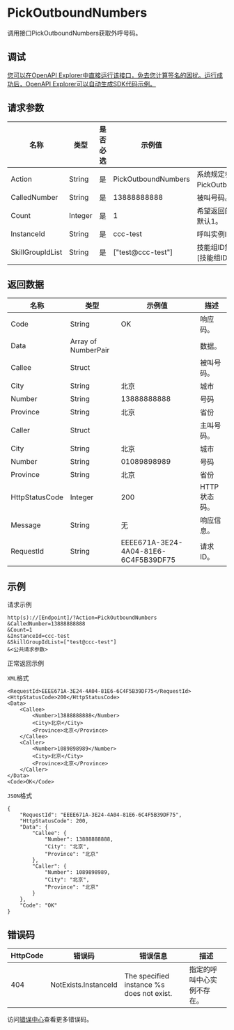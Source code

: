 # PickOutboundNumbers

调用接口PickOutboundNumbers获取外呼号码。

## 调试

[您可以在OpenAPI Explorer中直接运行该接口，免去您计算签名的困扰。运行成功后，OpenAPI Explorer可以自动生成SDK代码示例。](https://api.aliyun.com/#product=CCC&api=PickOutboundNumbers&type=RPC&version=2020-07-01)

## 请求参数

|名称|类型|是否必选|示例值|描述|
|--|--|----|---|--|
|Action|String|是|PickOutboundNumbers|系统规定参数。取值：PickOutboundNumbers。 |
|CalledNumber|String|是|13888888888|被叫号码。 |
|Count|Integer|是|1|希望返回的可选号码数量， 默认1。 |
|InstanceId|String|是|ccc-test|呼叫实例ID |
|SkillGroupIdList|String|是|\["test@ccc-test"\]|技能组ID集合， 格式 ： \[技能组ID\] |

## 返回数据

|名称|类型|示例值|描述|
|--|--|---|--|
|Code|String|OK|响应码。 |
|Data|Array of NumberPair| |数据。 |
|Callee|Struct| |被叫号码。 |
|City|String|北京|城市 |
|Number|String|13888888888|号码 |
|Province|String|北京|省份 |
|Caller|Struct| |主叫号码。 |
|City|String|北京|城市 |
|Number|String|01089898989|号码 |
|Province|String|北京|省份 |
|HttpStatusCode|Integer|200|HTTP状态码。 |
|Message|String|无|响应信息。 |
|RequestId|String|EEEE671A-3E24-4A04-81E6-6C4F5B39DF75|请求ID。 |

## 示例

请求示例

```
http(s)://[Endpoint]/?Action=PickOutboundNumbers
&CalledNumber=13888888888
&Count=1
&InstanceId=ccc-test
&SkillGroupIdList=["test@ccc-test"]
&<公共请求参数>
```

正常返回示例

`XML`格式

```
<RequestId>EEEE671A-3E24-4A04-81E6-6C4F5B39DF75</RequestId>
<HttpStatusCode>200</HttpStatusCode>
<Data>
    <Callee>
        <Number>13888888888</Number>
        <City>北京</City>
        <Province>北京</Province>
    </Callee>
    <Caller>
        <Number>1089898989</Number>
        <City>北京</City>
        <Province>北京</Province>
    </Caller>
</Data>
<Code>OK</Code>
```

`JSON`格式

```
{
    "RequestId": "EEEE671A-3E24-4A04-81E6-6C4F5B39DF75",
    "HttpStatusCode": 200,
    "Data": {
        "Callee": {
            "Number": 13888888888,
            "City": "北京",
            "Province": "北京"
        },
        "Caller": {
            "Number": 1089898989,
            "City": "北京",
            "Province": "北京"
        }
    },
    "Code": "OK"
}
```

## 错误码

|HttpCode|错误码|错误信息|描述|
|--------|---|----|--|
|404|NotExists.InstanceId|The specified instance %s does not exist.|指定的呼叫中心实例不存在。|

访问[错误中心](https://error-center.aliyun.com/status/product/CCC)查看更多错误码。


